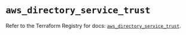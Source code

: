 # `aws_directory_service_trust`

Refer to the Terraform Registry for docs: [`aws_directory_service_trust`](https://registry.terraform.io/providers/hashicorp/aws/6.5.0/docs/resources/directory_service_trust).
